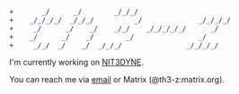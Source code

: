 ```diff
+       _/      _/        _/_/_/                          
+    _/_/_/_/  _/_/_/          _/              _/_/_/_/   
+     _/      _/    _/    _/_/    _/_/_/_/_/      _/      
+    _/      _/    _/        _/                _/         
+     _/_/  _/    _/  _/_/_/                _/_/_/_/      
```

I'm currently working on [NIT3DYNE](https://github.com/th3-z/nit3dyne). 

You can reach me via [email](mailto:the_z@znel.org) or Matrix (@th3-z:matrix.org).
